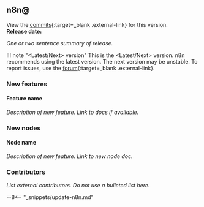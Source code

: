 <!--
# How to use this template

1. Make a new branch, including the release number in the name. For example: 0.190.0-release-note
2. Copy the template into the top of the release note file: https://github.com/n8n-io/n8n-docs/blob/main/docs/reference/release-notes.md (don't copy this comment).
3. Add the link to the GitHub change comparison. For example: https://github.com/n8n-io/n8n/compare/n8n@0.189.1...n8n@0.190.0 You can find this link from the GitHub changelog doc: https://github.com/n8n-io/n8n/blob/master/CHANGELOG.md
4. Placeholder text is in <>. Make sure to replace it! 
5. Refer to the GitHub changelog to help get started: https://github.com/n8n-io/n8n/blob/master/CHANGELOG.md For minor changes, you may be able to copy directly from that changelog. For larger features, or if anything is unclear, do some research and add more detail.

Make sure to refer to the style guide: https://github.com/n8n-io/n8n-docs/wiki
You can find more info on working with the docs project in the README: https://github.com/n8n-io/n8n-docs/blob/main/README.md

-->


## n8n@<version-number>

View the [commits](<url for GitHub's 'Comparing changes' view, comparing this release to the previous one>){:target=_blank .external-link} for this version.<br />
**Release date:** <yyyy-MM-dd>

_One or two sentence summary of release._

<!-- if this release contains breaking changes, include the breaking changes warning 

!!! warning "Breaking changes"
    Please note that this version contains a breaking change. The minimum Node.js version is now v16. You can read more about it [here](https://github.com/n8n-io/n8n/blob/master/packages/cli/BREAKING-CHANGES.md#02230){:target=_blank .external-link}.

-->

<!--  Explain the different versions. This note should go on both the latest and next versions, and be updated as the version status updates. For the next version, add: "Use the next version to try n8n's newest features, and to help test -->

!!! note "<Latest/Next> version"
	This is the <Latest/Next> version. n8n recommends using the latest version. The next version may be unstable. To report issues, use the [forum](https://community.n8n.io/c/questions/12){:target=_blank .external-link}.


### New features

<!-- Use the new feature box for major new features. 
This section should only contain new features that are likely to interest users -->

<div class="n8n-new-features" markdown>

#### Feature name

_Description of new feature. Link to docs if available._

</div>


### New nodes

<div class="n8n-new-features" markdown>

#### Node name

_Description of new feature. Link to new node doc._

</div>


### Contributors

_List external contributors. Do not use a bulleted list here._

<!-- Include the "how to update" snippet. Remove it from any previous versions. -->
--8<-- "_snippets/update-n8n.md"



